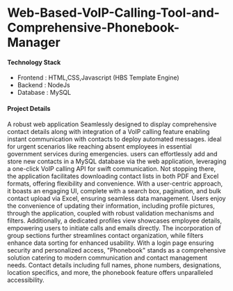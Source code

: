 # Web-Based-VoIP-Calling-Tool-and-Comprehensive-Phonebook-Manager

#### Technology Stack
* Frontend : HTML,CSS,Javascript (HBS Template Engine)
* Backend : NodeJs
* Database : MySQL 

#### Project Details

A robust web application Seamlessly designed to display comprehensive contact details along with integration of a VoIP calling feature enabling instant communication with contacts to deploy automated messages. ideal for urgent scenarios like reaching absent employees in essential government services during emergencies. users can effortlessly add and store new contacts in a MySQL database via the web application, leveraging a one-click VoIP calling API for swift communication. Not stopping there, the application facilitates downloading contact lists in both PDF and Excel formats, offering flexibility and convenience. With a user-centric approach, it boasts an engaging UI, complete with a search box, pagination, and bulk contact upload via Excel, ensuring seamless data management. Users enjoy the convenience of updating their information, including profile pictures, through the application, coupled with robust validation mechanisms and filters.  Additionally, a dedicated profiles view showcases employee details, empowering users to initiate calls and emails directly. The incorporation of group sections further streamlines contact organization, while filters enhance data sorting for enhanced usability. With a login page ensuring security and personalized access, "Phonebook" stands as a comprehensive solution catering to modern communication and contact management needs. Contact details including full names, phone numbers, designations, location specifics, and more, the phonebook feature offers unparalleled accessibility.
